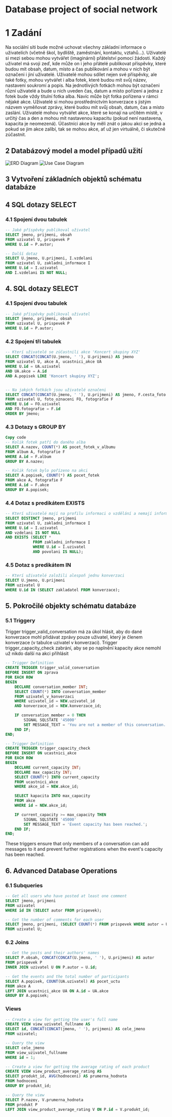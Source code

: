 # Database project of social network

# 1 Zadání

Na sociální síti bude možné uchovat všechny základní informace o uživatelích (včetně škol, bydliště, zaměstnání, kontaktu, vztahů...). Uživatelé si mezi sebou mohou vytvářet (imaginární) přátelství pomocí žádosti. Každý uživatel má svoji zeď, kde může on i jeho přátelé publikovat příspěvky, které budou mít obsah, datum, místo a čas publikování a mohou v nich být označeni i jiní uživatelé. Uživatelé mohou sdílet nejen své příspěvky, ale také fotky, mohou vytvářet i alba fotek, které budou mít svůj název, nastavení soukromí a popis. Na jednotlivých fotkách mohou být označeni různí uživatelé a bude u nich uveden čas, datum a místo pořízení a jedna z fotek bude vždy titulní fotka alba. Navíc může být fotka pořízena v rámci nějaké akce. Uživatelé si mohou prostřednictvím konverzace s jistým názvem vyměňovat zprávy, které budou mít svůj obsah, datum, čas a místo zaslání. Uživatelé mohou vytvářet akce, které se konají na určitém místě, v určitý čas a den a mohou mít nastavenou kapacitu (pokud není nastavena, kapacita je neomezená). Účastníci akce by měli znát o jakou akci se jedná a pokud se jim akce zalíbí, tak se mohou akce, ať už jen virtuálně, či skutečně zúčastnit.

## 2 Databázový model a model případů užití

![ERD Diagram](Documentation/images/ERD.png)
![Use Case Diagram](Documentation/images/UCD.png)

## 3 Vytvoření základních objektů schématu databáze

## 4 SQL dotazy SELECT

### 4.1 Spojení dvou tabulek

```sql
-- Jaké příspěvky publikoval uživatel
SELECT jmeno, prijmeni, obsah
FROM uzivatel U, prispevek P
WHERE U.id = P.autor;

-- Další dotaz
SELECT U.jmeno, U.prijmeni, I.vzdelani
FROM uzivatel U, zakladni_informace I
WHERE U.id = I.uzivatel
AND I.vzdelani IS NOT NULL;
```

## 4. SQL dotazy SELECT

### 4.1 Spojení dvou tabulek

```sql
-- Jaké příspěvky publikoval uživatel
SELECT jmeno, prijmeni, obsah
FROM uzivatel U, prispevek P
WHERE U.id = P.autor;
```

### 4.2 Spojení tří tabulek

```sql
-- Kterí uživatelé se zúčastnili akce 'Koncert skupiny XYZ'
SELECT CONCAT(CONCAT(U.jmeno, ' '), U.prijmeni) AS jmeno
FROM uzivatel U, akce A, ucastnici_akce UA
WHERE U.id = UA.uzivatel
AND UA.akce = A.id
AND A.popisek LIKE 'Koncert skupiny XYZ';


-- Na jakých fotkách jsou uživatelé označeni
SELECT CONCAT(CONCAT(U.jmeno, ' '), U.prijmeni) AS jmeno, F.cesta_foto
FROM uzivatel U, foto_oznaceni FO, fotografie F
WHERE U.id = FO.uzivatel
AND FO.fotografie = F.id
ORDER BY jmeno;
```

### 4.3 Dotazy s GROUP BY

```sql
Copy code
-- Kolik fotek patří do daného alba
SELECT A.nazev, COUNT(*) AS pocet_fotek_v_albumu
FROM album A, fotografie F
WHERE A.id = F.album
GROUP BY A.nazev;

-- Kolik fotek bylo pořízeno na akci
SELECT A.popisek, COUNT(*) AS pocet_fotek
FROM akce A, fotografie F
WHERE A.id = F.akce
GROUP BY A.popisek;
```

### 4.4 Dotaz s predikátem EXISTS

```sql
-- Kterí uživatelé mají na profilu informaci o vzdělání a nemají informaci o povolání
SELECT DISTINCT jmeno, prijmeni
FROM uzivatel U, zakladni_informace I
WHERE U.id = I.uzivatel
AND vzdelani IS NOT NULL
AND EXISTS (SELECT *
            FROM zakladni_informace I
            WHERE U.id = I.uzivatel
            AND povolani IS NULL);
```

### 4.5 Dotaz s predikátem IN

```sql
-- Kterí uživatelé založili alespoň jednu konverzaci
SELECT U.jmeno, U.prijmeni
FROM uzivatel U
WHERE U.id IN (SELECT zakladatel FROM konverzace);
```

## 5. Pokročilé objekty schématu databáze

### 5.1 Triggery

Trigger trigger_valid_conversation má za úkol hlásit, aby do dané konverzace mohl přidávat zprávy pouze uživatel, který je členem konverzace (v tabulce uzivatel v konverzaci).
Trigger trigger_capacity_check zabrání, aby se po naplnění kapacity akce nemohl už nikdo další na akci přihlásit

```sql
-- Trigger Definition
CREATE TRIGGER trigger_valid_conversation
BEFORE INSERT ON zprava
FOR EACH ROW
BEGIN
    DECLARE conversation_member INT;
    SELECT COUNT(*) INTO conversation_member
    FROM uzivatel_v_konverzaci
    WHERE uzivatel_id = NEW.uzivatel_id
    AND konverzace_id = NEW.konverzace_id;

    IF conversation_member = 0 THEN
        SIGNAL SQLSTATE '45000'
        SET MESSAGE_TEXT = 'You are not a member of this conversation.';
    END IF;
END;
```

```sql
-- Trigger Definition
CREATE TRIGGER trigger_capacity_check
BEFORE INSERT ON ucastnici_akce
FOR EACH ROW
BEGIN
    DECLARE current_capacity INT;
    DECLARE max_capacity INT;
    SELECT COUNT(*) INTO current_capacity
    FROM ucastnici_akce
    WHERE akce_id = NEW.akce_id;

    SELECT kapacita INTO max_capacity
    FROM akce
    WHERE id = NEW.akce_id;

    IF current_capacity >= max_capacity THEN
        SIGNAL SQLSTATE '45000'
        SET MESSAGE_TEXT = 'Event capacity has been reached.';
    END IF;
END;
```

These triggers ensure that only members of a conversation can add messages to it and prevent further registrations when the event's capacity has been reached.

## 6. Advanced Database Operations

### 6.1 Subqueries

```sql
-- Get all users who have posted at least one comment
SELECT jmeno, prijmeni
FROM uzivatel
WHERE id IN (SELECT autor FROM prispevek);

-- Get the number of comments for each user
SELECT jmeno, prijmeni, (SELECT COUNT(*) FROM prispevek WHERE autor = U.id) AS pocet_prispevku
FROM uzivatel U;
```

### 6.2 Joins

```sql
-- Get the posts and their authors' names
SELECT P.obsah, CONCAT(CONCAT(U.jmeno, ' '), U.prijmeni) AS autor
FROM prispevek P
INNER JOIN uzivatel U ON P.autor = U.id;

-- Get the events and the total number of participants
SELECT A.popisek, COUNT(UA.uzivatel) AS pocet_uctu
FROM akce A
LEFT JOIN ucastnici_akce UA ON A.id = UA.akce
GROUP BY A.popisek;

```

### Views

```sql
-- Create a view for getting the user's full name
CREATE VIEW view_uzivatel_fullname AS
SELECT id, CONCAT(CONCAT(jmeno, ' '), prijmeni) AS cele_jmeno
FROM uzivatel;

-- Query the view
SELECT cele_jmeno
FROM view_uzivatel_fullname
WHERE id = 1;

-- Create a view for getting the average rating of each product
CREATE VIEW view_product_average_rating AS
SELECT produkt_id, AVG(hodnoceni) AS prumerna_hodnota
FROM hodnoceni
GROUP BY produkt_id;

-- Query the view
SELECT P.nazev, V.prumerna_hodnota
FROM produkt P
LEFT JOIN view_product_average_rating V ON P.id = V.produkt_id;

```
